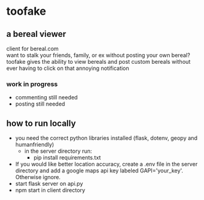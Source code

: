 # toofake
## a bereal viewer
client for bereal.com </br>
want to stalk your friends, family, or ex without posting your own bereal? 
toofake gives the ability to view bereals and post custom bereals without ever having to click on that annoying notification

### work in progress
- commenting still needed
- posting still needed

## how to run locally

* you need the correct python libraries installed (flask, dotenv, geopy and humanfriendly) 
  * in the server directory run:
    - pip install requirements.txt
* If you would like better location accuracy, create a .env file in the server directory and add a google maps api key labeled GAPI='your_key'. Otherwise ignore.
* start flask server on api.py
* npm start in client directory
